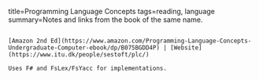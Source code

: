title=Programming Language Concepts
tags=reading, language
summary=Notes and links from the book of the same name.
~~~~~~

[Amazon 2nd Ed](https://www.amazon.com/Programming-Language-Concepts-Undergraduate-Computer-ebook/dp/B075BGDD4P) | [Website](https://www.itu.dk/people/sestoft/plc/)

Uses F# and FsLex/FsYacc for implementations.

